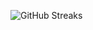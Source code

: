 ![GitHub Streaks](https://github-streaks-mqc9.onrender.com/streak/happilli/image?theme=midnight&cache_bust=1743836407&lang=ja)
